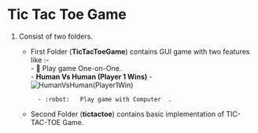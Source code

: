 # Tic Tac Toe Game

1. Consist of two folders.
    - First Folder (**TicTacToeGame**) contains GUI game with two features like :-            
            - :muscle:  Play game One-on-One.                
            - **Human Vs Human (Player 1 Wins)**
            - ![HumanVsHuman(Player1Win)](https://user-images.githubusercontent.com/99480752/235289941-f39c0492-03ad-46c5-a908-c470adc1cb0d.jpg)


            - :robot:   Play game with Computer  .
    - Second Folder (**tictactoe**) contains basic implementation of TIC-TAC-TOE Game.
